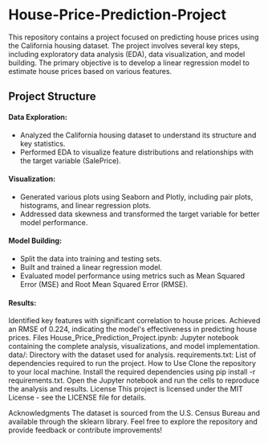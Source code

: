 # House-Price-Prediction-Project
This repository contains a project focused on predicting house prices using the California housing dataset. The project involves several key steps, including exploratory data analysis (EDA), data visualization, and model building. The primary objective is to develop a linear regression model to estimate house prices based on various features.

## Project Structure
#### Data Exploration:
- Analyzed the California housing dataset to understand its structure and key statistics.
- Performed EDA to visualize feature distributions and relationships with the target variable (SalePrice).
#### Visualization:
- Generated various plots using Seaborn and Plotly, including pair plots, histograms, and linear regression plots.
- Addressed data skewness and transformed the target variable for better model performance.
#### Model Building:
- Split the data into training and testing sets.
- Built and trained a linear regression model.
- Evaluated model performance using metrics such as Mean Squared Error (MSE) and Root Mean Squared Error (RMSE).
#### Results:
Identified key features with significant correlation to house prices.
Achieved an RMSE of 0.224, indicating the model's effectiveness in predicting house prices.
Files
House_Price_Prediction_Project.ipynb: Jupyter notebook containing the complete analysis, visualizations, and model implementation.
data/: Directory with the dataset used for analysis.
requirements.txt: List of dependencies required to run the project.
How to Use
Clone the repository to your local machine.
Install the required dependencies using pip install -r requirements.txt.
Open the Jupyter notebook and run the cells to reproduce the analysis and results.
License
This project is licensed under the MIT License - see the LICENSE file for details.

Acknowledgments
The dataset is sourced from the U.S. Census Bureau and available through the sklearn library.
Feel free to explore the repository and provide feedback or contribute improvements!
